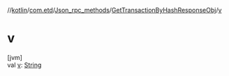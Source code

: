 //[kotlin](../../../../index.md)/[com.etd](../../index.md)/[Json_rpc_methods](../index.md)/[GetTransactionByHashResponseObj](index.md)/[v](v.md)

# v

[jvm]\
val [v](v.md): [String](https://kotlinlang.org/api/latest/jvm/stdlib/kotlin/-string/index.html)
